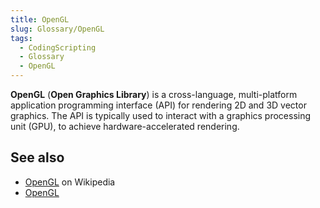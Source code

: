 ```yaml
---
title: OpenGL
slug: Glossary/OpenGL
tags:
  - CodingScripting
  - Glossary
  - OpenGL
---
```


**OpenGL** (**Open Graphics Library**) is a cross-language, multi-platform application programming interface (API) for rendering 2D and 3D vector graphics. The API is typically used to interact with a graphics processing unit (GPU), to achieve hardware-accelerated rendering.

## See also

- [OpenGL](https://en.wikipedia.org/wiki/OpenGL) on Wikipedia
- [OpenGL](https://www.opengl.org/)
